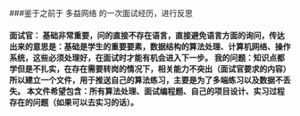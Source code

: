 ###鉴于之前于 多益网络 的一次面试经历，进行反思
<h4>面试官：
基础非常重要，问的直接不存在语言，直接避免语言方面的询问，传达出来的意思是：基础是学生的重要要素，数据结构的算法处理、计算机网络、操作系统，这些必须处理好，在面试时才能有机会进入下一步。
我的问题：知识点都学但是不扎实，在存在需要转岗的情况下，相关能力不突出（面试官要求的内容）
所以建立一个文件，用于推送自己的算法练习，主要是为了多端练习以及数据不丢失。
本文件希望包含：所有算法处理、面试编程题、自己的项目设计、实习过程存在的问题（如果可以去实习的话）。